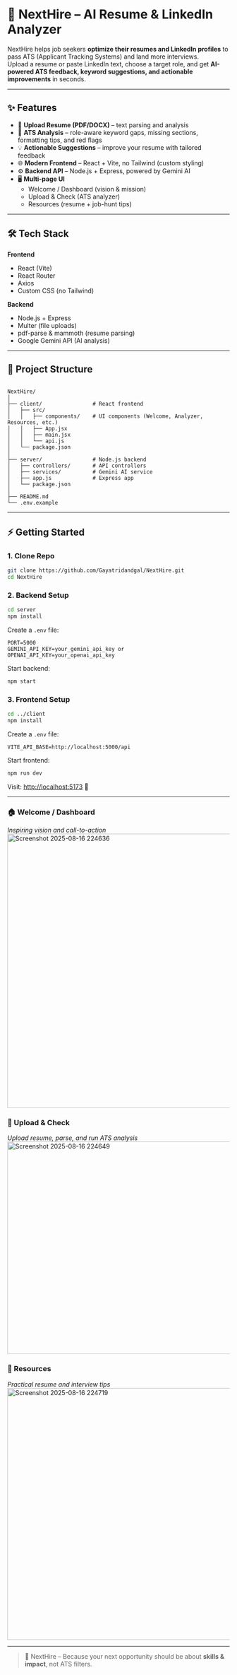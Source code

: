 # 🚀 NextHire – AI Resume & LinkedIn Analyzer  

NextHire helps job seekers **optimize their resumes and LinkedIn profiles** to pass ATS (Applicant Tracking Systems) and land more interviews.  
Upload a resume or paste LinkedIn text, choose a target role, and get **AI-powered ATS feedback, keyword suggestions, and actionable improvements** in seconds.  

---

## ✨ Features  

- 📂 **Upload Resume (PDF/DOCX)** – text parsing and analysis  
- 🎯 **ATS Analysis** – role-aware keyword gaps, missing sections, formatting tips, and red flags  
- 💡 **Actionable Suggestions** – improve your resume with tailored feedback  
- 🌐 **Modern Frontend** – React + Vite, no Tailwind (custom styling)  
- ⚙️ **Backend API** – Node.js + Express, powered by Gemini AI  
- 🖥 **Multi-page UI**  
  - Welcome / Dashboard (vision & mission)  
  - Upload & Check (ATS analyzer)  
  - Resources (resume + job-hunt tips)  

---

## 🛠️ Tech Stack  

**Frontend**  
- React (Vite)  
- React Router  
- Axios  
- Custom CSS (no Tailwind)  

**Backend**  
- Node.js + Express  
- Multer (file uploads)  
- pdf-parse & mammoth (resume parsing)  
- Google Gemini API (AI analysis)  

---

## 📂 Project Structure  

```

NextHire/
│
├── client/                # React frontend
│   ├── src/
│   │   ├── components/    # UI components (Welcome, Analyzer, Resources, etc.)
│   │   ├── App.jsx
│   │   ├── main.jsx
│   │   └── api.js
│   └── package.json
│
├── server/                # Node.js backend
│   ├── controllers/       # API controllers
│   ├── services/          # Gemini AI service
│   ├── app.js             # Express app
│   └── package.json
│
├── README.md
└── .env.example

````

---

## ⚡ Getting Started  

### 1. Clone Repo  
```bash
git clone https://github.com/Gayatridandgal/NextHire.git
cd NextHire
````

### 2. Backend Setup

```bash
cd server
npm install
```

Create a `.env` file:

```
PORT=5000
GEMINI_API_KEY=your_gemini_api_key or OPENAI_API_KEY=your_openai_api_key
```

Start backend:

```bash
npm start
```

### 3. Frontend Setup

```bash
cd ../client
npm install
```

Create a `.env` file:

```
VITE_API_BASE=http://localhost:5000/api
```

Start frontend:

```bash
npm run dev
```

Visit: [http://localhost:5173](http://localhost:5173) 🎉

---



### 🏠 Welcome / Dashboard

*Inspiring vision and call-to-action*
<img width="951" height="621" alt="Screenshot 2025-08-16 224636" src="https://github.com/user-attachments/assets/1a002045-a979-487f-9e98-d12ae3c5e748" />


### 📂 Upload & Check

*Upload resume, parse, and run ATS analysis*
<img width="1204" height="481" alt="Screenshot 2025-08-16 224649" src="https://github.com/user-attachments/assets/ac170805-6c51-42d6-bab5-3b83a425a97e" />


### 📘 Resources

*Practical resume and interview tips*
<img width="996" height="570" alt="Screenshot 2025-08-16 224719" src="https://github.com/user-attachments/assets/c0b6885e-cf99-48a5-b341-1c546a895b49" />




---


> 🚀 NextHire – Because your next opportunity should be about **skills & impact**, not ATS filters.

